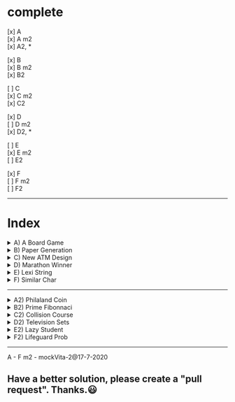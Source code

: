 # complete
[x] A  
[x] A m2  
[x] A2, *  

[x] B  
[x] B m2  
[x] B2  

[ ] C  
[x] C m2  
[x] C2  

[x] D  
[ ] D m2  
[x] D2, *  

[ ] E  
[x] E m2  
[ ] E2  

[x] F  
[ ] F m2  
[ ] F2  

* * *

# Index

<details>
  <summary>A) A Board Game</summary>

  You are given an N x N grid of squares. Each square except the top left is filled with a positive integer. You start at the top
left corner with a score of 0 and move to the bottom right square by moving either right by one square or down by one square. As
you move to the new square, your score becomes `[S/2] + k`, where `S` was the score at your previous square and k is the number 
written in the current square. In the above, [x] is the largest integer which is not greater than x. Thus, [5] is 5, and [5.5] is 
also 5.
Write a program to find the smallest score with which you can exit the grid.
</details>

<details>
  <summary>B) Paper Generation</summary>

  Ravi needs to set Question papers fairly for his students for an exam. He has three categories of Questions i.e. Simple, Medium,
Complex. Each Question paper has one or more simple, medium, complex questions.
For each paper, he needs to choose precisely s out of a set of x simple, precisely m out of a set of y medium and precisely c out of
a set of z complex questions.
These questions are labelled A, B, C and so on, with the first x being simple, the next y being medium and the last z being hard.

-> Write a program that prints the number of possible combination of Question papers

-> Ravi decides to impose following constraints while selecting the question papers:
- Two given questions can't come together in any Question paper
- One of the given Question can come in only one Question paper
- Remaining Questions can come any number of Question papers

-> Find how many Question papers can be generated after imposing the constraints.
</details>

<details>
  <summary>C) New ATM Design</summary>
Automated Teller Machine (ATM) is an electronic device that enables people to withdraw cash from their bank account.
Every ATM has a limit for number of currency notes (say N), it can give at a time.

-> A bank wants to design an ATM for school students. The unique feature of this ATM would be that it would always give
maximum number of currency notes possible, to make the students happy.  Available denomination of currency notes in the ATM
are 100, 200, 500, 1000
</details>

<details>
  <summary>D) Marathon Winner</summary>

 Race is generally organized by distance but this race will be organized by time.
In order to predict the winner we will check every 2 seconds.
Let's say total race time is 7 seconds we will check for (7-1) seconds.
For 7 sec : We will check who is leading at 2 sec, 4 sec and 6 sec.
Participant who is leading more number of times is winner from prediction perspective.

-> Now our task is to predict a winner in this marathon.

-> Note:
- 1) At particular time let say at 4th second, top two (top N, in general) participants are at same distance, then in this case both are leading we will increase count for both (all N).
- 2) And after calculating at all time slices, if number of times someone is leading, is same for two or more participants, then one who come first in input sequence will be the winner.

-> Ex: If participant 2 and 3 are both leading with same number, participant 2 will be the winner.
</details>

<details>
  <summary>E) Lexi String</summary>

  - Little Jill jumbled up the order of the letters in our dictionary. Now, Jack uses this list to find the smallest lexicographical string that can be made out of this new order. Can you help him?

- (In mathematics, the lexicographic or lexicographical order is a generalization of the way words are alphabetically ordered based on the alphabetical order of their component letters.)

- You are given a string P that denotes the new order of letters in the English dictionary. 
- You need to print the smallest lexicographic string made from the given string S.
</details>

<details>
  <summary>F) Similar Char</summary>

  Tahir and Mamta are woking in a project in TCS. Tahir being a problem solver came up with an interesting problem for his friend Mamta. 

Problem consists of a string of length N and contains only small case alphabets. 

It will be followed by Q queries, in which each query will contain an integer P (1<=P<=N) denoting a position within the string. 

Mamta's task is to find the alphabet present at that location and determine the number of occurrence of same alphabet preceding the given location P.

Mamta is busy with her office work. Therefore, she asked you to help her.
</details>

* * *

<details>
  <summary>A2) Philaland Coin</summary>

  The problem solvers have found a new Island for coding and named it as Philaland.  
These smart people were given a task to make purchase of items at the Island easier by distributing various coins with different  
value.  

-> Manish has come up with a solution that if we make coins category starting from $1 till the maximum price of item present on  
Island, then we can purchase any item easily. He added following example to prove his point.  

-> Lets suppose the maximum price of an item is 5$ then we can make coins of {$1, $2, $3, $4, $5} to purchase any item ranging from  
$1 till $5.

-> Now Manisha, being a keen observer suggested that we could actually minimize the number of coins required and gave following  
distribution {$1, $2, $3}. According to him any item can be purchased one time ranging from $1 to $5. Everyone was impressed with   
both of them.  
</details>

<details>
  <summary>B2) Prime Fibonnaci
</summary>

  - Given two numbers n1 and n2
1. Find prime numbers between n1 and n2, then...
2. Make all possible unique combinations of numbers from the prime numbers list you found in step 1. 
3. From this new list, again find all prime numbers.
4. Find smallest (a) and largest (b) number from the 2nd generated list, also count of this list.
5. Consider smallest and largest number as the 1st and 2nd number to generate Fibonacci series respectively till the count (number of primes in the 2nd list).
6. Print the last number of a Fibonacci series as an output
</details>

<details>
  <summary>C2) Collision Course</summary>

- On a busy road, multiple cars are passing by. A simulation is run to see what happens if brakes fail for all cars on the road.  
- The only way for them to be safe is if they don't collide and pass by each other.  
- The goal is to identify whether any of the given cars would collide or pass by each other safely around a Roundabout. Think of this as a reference point O ( Origin with coordinates (0,0) ), but instead of going around it, cars pass through it.
- Considering that each car is moving in a straight line towards the origin with individual uniform speed. Cars will continue to travel in that same straight line even after crossing origin. Calculate the number of collisions that will happen in such a scenario.

Note : - Calculate collisions only at origin. Ignore the other collisions. Assume that each car continues on its respective path even after the collision without change of direction or speed for an infinite distance.
</details>

<details>
  <summary>D2) Television Sets</summary>

 - Dr. Vishnu is opening a new world class hospital in a small town designed to be the first preference of the patients in the city.
- Hospital has `N` rooms of two types - with TV and without TV, with daily rates of `R1` and `R2` respectively. 
- However, from his experience Dr. Vishnu knows that the number of patients is not constant throughout the year, instead it follows a pattern.
- The number of patients on any given day of the year is given by the following formula  `(6-M)^2 + |D-15|` where `M` is the number of month (1 for jan, 2 for feb ...12 for dec) and `D` is the date (1,2...31).
- All patients prefer without TV rooms as they are cheaper, but will opt for with TV rooms only if without TV rooms are not available.
- Hospital has a revenue target for the first year of operation. Given this target and the values of `N`, `R1` and `R2` you need to identify the number of TVs the hospital should buy so that it meets the revenue target.
- Assume the Hospital opens on 1st Jan and year is a non-leap year. 
</details>

<details>
  <summary>E2) Lazy Student</summary>

 - There is a test of Algorithms. Teacher provides a question bank consisting of `N` questions and guarantees all the questions in the test will be from this question bank.
- Due to lack of time and his laziness, Codu could only practice `M` questions.
- There are `T` questions in a question paper selected randomly.
- Passing criteria is solving at least `1` of the `T` problems.
- Codu can't solve the question he didn't practice. What is the **probability** that Codu will pass the test?
</details>

<details>
  <summary>F2) Lifeguard Prob</summary>

  A life guard is sitting on a beach on a lookout for potential emergencies.

He suddenly notices a person who is drowning and springs to action.

He runs up to the sea with a speed f*V km/hr, then he swims straight to the person at the rate V km/hr (both in straight lines and where f is a multiplying factor as humans run much faster than they can swim).

He wants to minimize the time taken to get to that person.
</details>

* * *

A - F m2 - mockVita-2@17-7-2020

## Have a better solution, please create a "pull request". Thanks.😃
